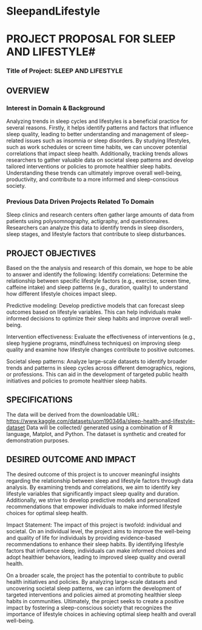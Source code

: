 # SleepandLifestyle

# PROJECT PROPOSAL FOR SLEEP AND LIFESTYLE#

### Title of Project: SLEEP AND LIFESTYLE



## OVERVIEW ##
 
### Interest in Domain & Background ###
Analyzing trends in sleep cycles and lifestyles is a beneficial practice for several reasons. Firstly, it helps identify patterns and factors that influence sleep quality, leading to better understanding and management of sleep-related issues such as insomnia or sleep disorders. By studying lifestyles, such as work schedules or screen time habits, we can uncover potential correlations that impact sleep health. Additionally, tracking trends allows researchers to gather valuable data on societal sleep patterns and develop tailored interventions or policies to promote healthier sleep habits. Understanding these trends can ultimately improve overall well-being, productivity, and contribute to a more informed and sleep-conscious society.

### Previous Data Driven Projects Related To Domain ###
Sleep clinics and research centers often gather large amounts of data from patients using polysomnography, actigraphy, and questionnaires. Researchers can analyze this data to identify trends in sleep disorders, sleep stages, and lifestyle factors that contribute to sleep disturbances.




## PROJECT OBJECTIVES ##

Based on the the analysis and research of this domain, we hope to be able to answer and identify the following:
Identify correlations: Determine the relationship between specific lifestyle factors (e.g., exercise, screen time, caffeine intake) and sleep patterns (e.g., duration, quality) to understand how different lifestyle choices impact sleep.

Predictive modeling: Develop predictive models that can forecast sleep outcomes based on lifestyle variables. This can help individuals make informed decisions to optimize their sleep habits and improve overall well-being.

Intervention effectiveness: Evaluate the effectiveness of interventions (e.g., sleep hygiene programs, mindfulness techniques) on improving sleep quality and examine how lifestyle changes contribute to positive outcomes.

Societal sleep patterns: Analyze large-scale datasets to identify broader trends and patterns in sleep cycles across different demographics, regions, or professions. This can aid in the development of targeted public health initiatives and policies to promote healthier sleep habits.


## SPECIFICATIONS ##

The data will be derived from the downloadable URL:
https://www.kaggle.com/datasets/uom190346a/sleep-health-and-lifestyle-dataset
Data will be collected/ generated using a combination of R language, Matplot, and Python. 
The dataset is synthetic and created for demonstration purposes. 

## DESIRED OUTCOME AND IMPACT ##
The desired outcome of this project is to uncover meaningful insights regarding the relationship between sleep and lifestyle factors through data analysis. By examining trends and correlations, we aim to identify key lifestyle variables that significantly impact sleep quality and duration. Additionally, we strive to develop predictive models and personalized recommendations that empower individuals to make informed lifestyle choices for optimal sleep health.

Impact Statement:
The impact of this project is twofold: individual and societal. On an individual level, the project aims to improve the well-being and quality of life for individuals by providing evidence-based recommendations to enhance their sleep habits. By identifying lifestyle factors that influence sleep, individuals can make informed choices and adopt healthier behaviors, leading to improved sleep quality and overall health.

On a broader scale, the project has the potential to contribute to public health initiatives and policies. By analyzing large-scale datasets and uncovering societal sleep patterns, we can inform the development of targeted interventions and policies aimed at promoting healthier sleep habits in communities. Ultimately, the project seeks to create a positive impact by fostering a sleep-conscious society that recognizes the importance of lifestyle choices in achieving optimal sleep health and overall well-being.
